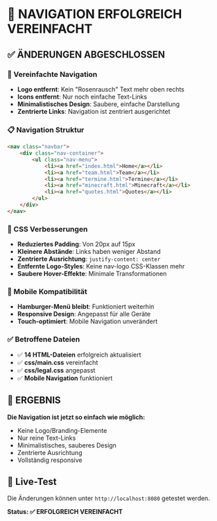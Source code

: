 # 🎯 NAVIGATION ERFOLGREICH VEREINFACHT

## ✅ ÄNDERUNGEN ABGESCHLOSSEN

### 🎨 Vereinfachte Navigation
- **Logo entfernt**: Kein "Rosenrausch" Text mehr oben rechts
- **Icons entfernt**: Nur noch einfache Text-Links
- **Minimalistisches Design**: Saubere, einfache Darstellung
- **Zentrierte Links**: Navigation ist zentriert ausgerichtet

### 📋 Navigation Struktur
```html
<nav class="navbar">
    <div class="nav-container">
        <ul class="nav-menu">
            <li><a href="index.html">Home</a></li>
            <li><a href="team.html">Team</a></li>
            <li><a href="termine.html">Termine</a></li>
            <li><a href="minecraft.html">Minecraft</a></li>
            <li><a href="quotes.html">Quotes</a></li>
        </ul>
    </div>
</nav>
```

### 🎯 CSS Verbesserungen
- **Reduziertes Padding**: Von 20px auf 15px
- **Kleinere Abstände**: Links haben weniger Abstand
- **Zentrierte Ausrichtung**: `justify-content: center`
- **Entfernte Logo-Styles**: Keine nav-logo CSS-Klassen mehr
- **Saubere Hover-Effekte**: Minimale Transformationen

### 📱 Mobile Kompatibilität
- **Hamburger-Menü bleibt**: Funktioniert weiterhin
- **Responsive Design**: Angepasst für alle Geräte
- **Touch-optimiert**: Mobile Navigation unverändert

### ✅ Betroffene Dateien
- ✅ **14 HTML-Dateien** erfolgreich aktualisiert
- ✅ **css/main.css** vereinfacht
- ✅ **css/legal.css** angepasst
- ✅ **Mobile Navigation** funktioniert

## 🚀 ERGEBNIS

**Die Navigation ist jetzt so einfach wie möglich:**
- Keine Logo/Branding-Elemente
- Nur reine Text-Links
- Minimalistisches, sauberes Design
- Zentrierte Ausrichtung
- Vollständig responsive

## 📍 Live-Test

Die Änderungen können unter `http://localhost:8080` getestet werden.

**Status: ✅ ERFOLGREICH VEREINFACHT**
